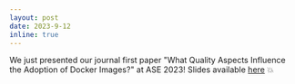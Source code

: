 ```yaml
---
layout: post
date: 2023-9-12
inline: true
---
```


We just presented our journal first paper "What Quality Aspects Influence the Adoption of Docker Images?" at ASE 2023! Slides available [here](https://giovannirosa.com/assets/pdf/talkASE2023dockerqualitymetrics.pdf) :boom:


